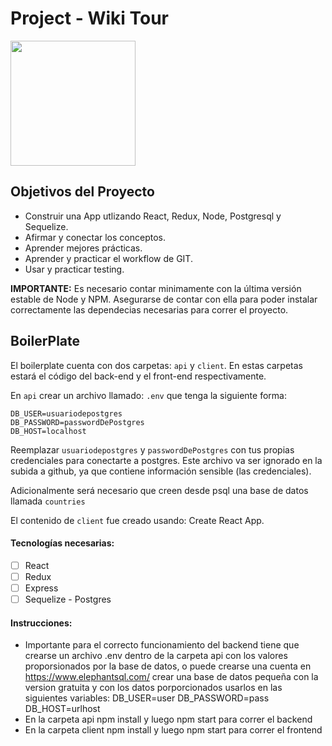 

# Project - Wiki Tour

<p align="left">
  <img height="200" src="./countries.png" />
</p>

## Objetivos del Proyecto

- Construir una App utlizando React, Redux, Node, Postgresql y Sequelize.
- Afirmar y conectar los conceptos.
- Aprender mejores prácticas.
- Aprender y practicar el workflow de GIT.
- Usar y practicar testing.

__IMPORTANTE:__ Es necesario contar minimamente con la última versión estable de Node y NPM. Asegurarse de contar con ella para poder instalar correctamente las dependecias necesarias para correr el proyecto.

## BoilerPlate

El boilerplate cuenta con dos carpetas: `api` y `client`. En estas carpetas estará el código del back-end y el front-end respectivamente.

En `api` crear un archivo llamado: `.env` que tenga la siguiente forma:

```
DB_USER=usuariodepostgres
DB_PASSWORD=passwordDePostgres
DB_HOST=localhost
```

Reemplazar `usuariodepostgres` y `passwordDePostgres` con tus propias credenciales para conectarte a postgres. Este archivo va ser ignorado en la subida a github, ya que contiene información sensible (las credenciales).

Adicionalmente será necesario que creen desde psql una base de datos llamada `countries`

El contenido de `client` fue creado usando: Create React App.

#### Tecnologías necesarias:
- [ ] React
- [ ] Redux
- [ ] Express
- [ ] Sequelize - Postgres

#### Instrucciones:
- Importante para el correcto funcionamiento del backend tiene que crearse un archivo .env dentro de la carpeta api con los valores proporsionados por la base de datos, o puede crearse una cuenta en https://www.elephantsql.com/ crear una base de datos pequeña con la version gratuita y con los datos porporcionados usarlos en las siguientes variables:
  DB_USER=user
  DB_PASSWORD=pass
  DB_HOST=urlhost
- En la carpeta api npm install y luego npm start para correr el backend
- En la carpeta client npm install y luego npm start para correr el frontend
